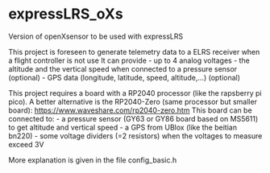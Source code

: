 # expressLRS_oXs
Version of openXsensor to be used with expressLRS

This project is foreseen to generate telemetry data to a ELRS receiver when a flight controller is not use
It can provide
    - up to 4 analog voltages
    - the altitude and the vertical speed when connected to a pressure sensor (optional)
    - GPS data (longitude, latitude, speed, altitude,...) (optional)


This project requires a board with a RP2040 processor (like the rapsberry pi pico).
A better alternative is the RP2040-Zero (same processor but smaller board): https://www.waveshare.com/rp2040-zero.htm
This board can be connected to:
    - a pressure sensor (GY63 or GY86 board based on MS5611) to get altitude and vertical speed
    - a GPS from UBlox (like the beitian bn220)
    - some voltage dividers (=2 resistors) when the voltages to measure exceed 3V

More explanation is given in the file config_basic.h
